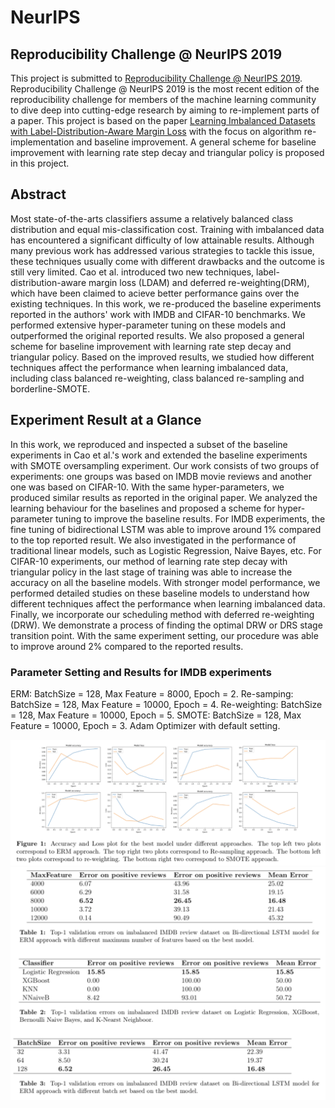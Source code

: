 # NeurIPS

## Reproducibility Challenge @ NeurIPS 2019
This project is submitted to [Reproducibility Challenge @ NeurIPS 2019](https://reproducibility-challenge.github.io/neurips2019/). Reproducibility Challenge @ NeurIPS 2019 is the most recent edition of the reproducibility challenge for members of the machine learning community to dive deep into cutting-edge research by aiming to re-implement parts of a paper. This project is based on the paper [Learning Imbalanced Datasets with Label-Distribution-Aware Margin Loss](https://arxiv.org/abs/1906.07413) with the focus on algorithm re-implementation and baseline improvement. A general scheme for baseline improvement with learning rate step decay and triangular policy is proposed in this project.

## Abstract
Most state-of-the-arts classifiers assume a relatively balanced class distribution and equal mis-classification cost. Training with imbalanced data has encountered a significant difficulty of low attainable results. Although many previous work has addressed various strategies to tackle this issue, these techniques usually come with different drawbacks and the outcome is still very limited. Cao et al. introduced two new techniques, label-distribution-aware margin loss (LDAM) and deferred re-weighting(DRM), which have been claimed to acieve better performance gains over the existing techniques. In this work, we re-produced the baseline experiments reported in the authors' work with IMDB and CIFAR-10 benchmarks. We performed extensive hyper-parameter tuning on these models and outperformed the original reported results. We also proposed a general scheme for baseline improvement with learning rate step decay and triangular policy. Based on the improved results, we studied how different techniques affect the performance when learning imbalanced data, including class balanced re-weighting, class balanced re-sampling and borderline-SMOTE. 

## Experiment Result at a Glance
In this work, we reproduced and inspected a subset of the baseline experiments in Cao et al.'s work and extended the baseline experiments with SMOTE oversampling experiment. Our work consists of two groups of experiments: one groups was based on IMDB movie reviews and another one was based on CIFAR-10. With the same hyper-parameters, we produced similar results as reported in the original paper. We analyzed the learning behaviour for the baselines and proposed a scheme for hyper-parameter tuning to improve the baseline results. For IMDB experiments, the fine tuning of bidirectional LSTM was able to improve around 1\% compared to the top reported result. We also investigated in the performance of traditional linear models, such as Logistic Regression, Naive Bayes, etc. For CIFAR-10 experiments, our method of learning rate step decay with triangular policy in the last stage of training was able to increase the accuracy on all the baseline models. With stronger model performance, we performed detailed studies on these baseline models to understand how different techniques affect the performance when learning imbalanced data. Finally, we incorporate our scheduling method with deferred re-weighting (DRW). We demonstrate a process of finding the optimal DRW or DRS stage transition point. With the same experiment setting, our procedure was able to improve around 2\% compared to the reported results.

### Parameter Setting and Results for IMDB experiments
ERM: BatchSize = 128, Max Feature = 8000, Epoch = 2. Re-samping: BatchSize = 128, Max Feature = 10000, Epoch = 4. Re-weighting: BatchSize = 128, Max Feature = 10000, Epoch = 5. SMOTE: BatchSize = 128, Max Feature = 10000, Epoch = 3. Adam Optimizer with default setting. 
<p float="center">
    <img src="/results/result1.png" >
    <img src="/results/result2.png" >
</p>


